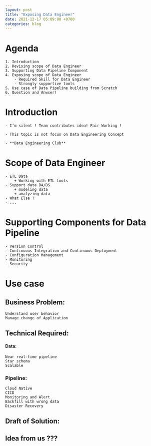 ```yaml
---
layout: post
title: "Exposing Data Engineer"
date: 2021-12-17 05:09:00 +0700
categories: blog
---
```

# Agenda
    1. Introduction
    2. Revising scope of Data Engineer
    3. Supporting Data Pipeline Component
    4. Exposing scope of Data Engineer
        - Required Skill for Data Engineer
        - Strongly supportive tools
    5. Use case of Data Pipeline building from Scratch
    6. Question and Anwser!

# Introduction
    - I’m silent ! Team contributes idea! Pair Working !

    - This topic is not focus on Data Engineering Concept

    - **Data Engineering Club**

# Scope of Data Engineer
    - ETL Data
        + Working with ETL tools
    - Support data DA/DS
        + modeling data
        + analyzing data
    - What Else ?
    - ...

# Supporting Components for Data Pipeline
    - Version Control
    - Continuous Integration and Continuous Deployment
    - Configuration Management
    - Monitoring
    - Security

# Use case
## Business Problem:
    Understand user behavior
    Manage change of Application

## Technical Required:
#### Data:
    Near real-time pipeline
    Star schema
    Scalable
### Pipeline:
    Cloud Native
    CICD
    Monitoring and Alert
    Backfill with wrong data
    Disaster Recovery

## Draft of Solution:
## Idea from us ???

